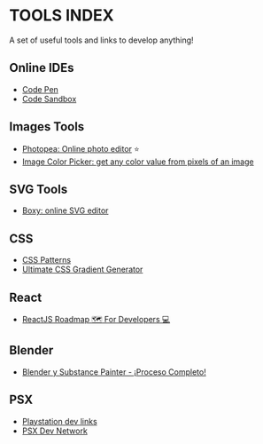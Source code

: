 # TOOLS INDEX
A set of useful tools and links to develop anything!

## Online IDEs
- [Code Pen](https://codepen.io/)
- [Code Sandbox](https://codesandbox.io/)

## Images Tools
- [Photopea: Online photo editor](https://www.photopea.com/) ⭐
- [Image Color Picker: get any color value from pixels of an image](https://imagecolorpicker.com/)

## SVG Tools
- [Boxy: online SVG editor](https://boxy-svg.com/)

## CSS
- [CSS Patterns](https://projects.verou.me/css3patterns)
- [Ultimate CSS Gradient Generator](https://www.colorzilla.com/gradient-editor/)

## React
- [ReactJS Roadmap 🗺 For Developers 💻](https://dev.to/theme_selection/reactjs-roadmap-for-developers-2824?utm_source=digest_mailer&utm_medium=email&utm_campaign=digest_email)

## Blender
- [Blender y Substance Painter - ¡Proceso Completo!](https://www.youtube.com/watch?v=pFjNM_xRinE)

## PSX
- [Playstation dev links](http://ps1.consoledev.net/)
- [PSX Dev Network](http://www.psxdev.net/index.html)
